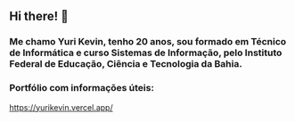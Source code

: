 ## Hi there! 👋

### Me chamo Yuri Kevin, tenho 20 anos, sou formado em Técnico de Informática e curso Sistemas de Informação, pelo Instituto Federal de Educação, Ciência e Tecnologia da Bahia.

### Portfólio com informações úteis:
https://yurikevin.vercel.app/

